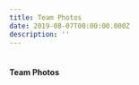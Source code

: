 ```yaml
---
title: Team Photos
date: 2019-08-07T00:00:00.000Z
description: ''
---
```


<h4><br />Team Photos</h4>


